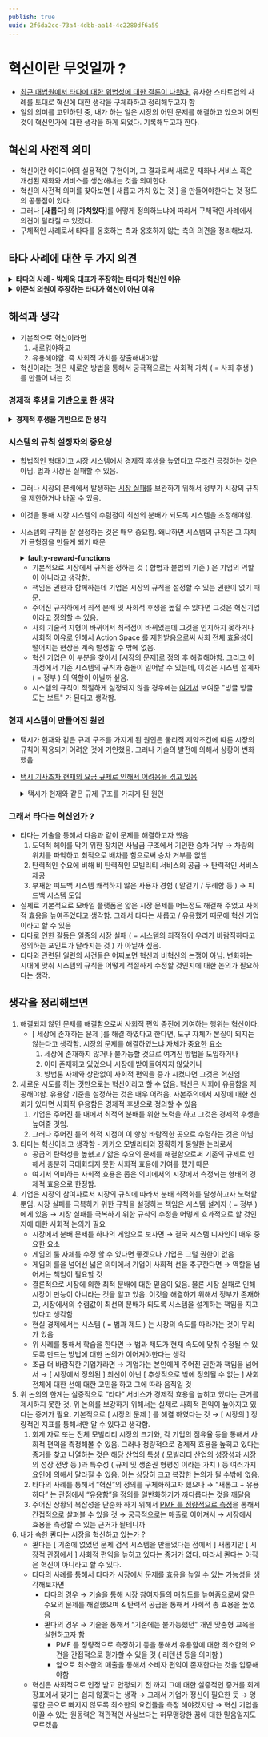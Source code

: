 ```yaml
---
publish: true
uuid: 2f6da2cc-73a4-4dbb-aa14-4c2280df6a59
---
```


# 혁신이란 무엇일까 ?

- [최근 대법원에서 타다에 대한 위법성에 대한 결론이 나왔다.](https://www.lawtimes.co.kr/news/188048) 유사한 스타트업의 사례를 토대로 혁신에 대한 생각을 구체화하고 정리해두고자 함
- 일의 의미를 고민하던 중, 내가 하는 일은 시장의 어떤 문제를 해결하고 있으며 어떤 것이 혁신인가에 대한 생각을 하게 되었다. 기록해두고자 한다.

## 혁신의 사전적 의미

- 혁신이란 아이디어의 실용적인 구현이며, 그 결과로써 새로운 재화나 서비스 혹은 개선된 재화와 서비스를 생산해내는 것을 의미한다.
- 혁신의 사전적 의미를 찾아보면 [ 새롭고 가치 있는 것 ] 을 만들어야한다는 것 정도의 공통점이 있다.
- 그러나 [**새롭다**] 와 [**가치있다**]를 어떻게 정의하느냐에 따라서 구체적인 사례에서 의견이 달라질 수 있겠다.
- 구체적인 사례로서 타다를 옹호하는 측과 옹호하지 않는 측의 의견을 정리해보자.

## 타다 사례에 대한 두 가지 의견

<details class="note" markdown="1">
<summary><b>타다의 사례 - 박재욱 대표가 주장하는 타다가 혁신인 이유</b></summary>

1. 타다는 주차 문제 및 환경문제를 야기하는 차량 문제를 해결한다

- **차량 문제**는 도시에서 **주차 문제 및 환경 문제**를 일으키고 있다.
- [라이드 헤일링](http://wiki.hash.kr/index.php/라이드헤일링) 서비스 [ 타다 서비스 ] 는 [ 차량의 소유 ]를 줄일 수 있는 좋은 방법이다.

    <iframe width="560" height="315" src="https://www.youtube.com/embed/02vlEtV_7W4?si=RfHaFG7WwvfiC3vw" title="YouTube video player" frameborder="0" allow="accelerometer; autoplay; clipboard-write; encrypted-media; gyroscope; picture-in-picture; web-share" allowfullscreen></iframe>

### 2. 타다는 공유 경제의 대표적인 사례이며 일자리를 창출한다

- 이동의 문제가 해결되면 개인 승용차 시장은 줄어들고 **공유 자동차 시장이 커질 것**이다.
- 타다의 장점
    1. 사람들에게 탄력적인 일자리를 제공하고 있다.
    2. 기존 운송 서비스와 다르다
        1. 배차 시스템 → 승차 거부를 불가능하게 만드는 시스템을 만들었다.
        2. 친절하고 / 말을 걸지 않았으면 → 기본적인 가이드라인을 설정 기존보다 편리한 서비스를 제공한다.
    3. 자율 주행 기술을 열 데이터를 가지게 될 것이다.
        1. 데이터를 통해서 수요와 공급을 효과적으로 이어준다.
        2. 자율주행을 위한 데이터가 모일 것 ( 수요 데이터 / 주행 데이터 )
- 혁신적인 서비스란 시장에서 이용자가 판단하는 것이다.

</details>

<details class="note" markdown="1">
<summary><b>이준석 의원이 주장하는 타다가 혁신이 아닌 이유</b></summary>

### 1. 비용구조를 생각해보면 동일한 비교가 아니다

- 비용 구조가 다르다

    <iframe width="560" height="315" src="https://www.youtube.com/embed/a55zX9dQGGo?si=puKGwisGS_Q7pwmX" title="YouTube video player" frameborder="0" allow="accelerometer; autoplay; clipboard-write; encrypted-media; gyroscope; picture-in-picture; web-share" allowfullscreen></iframe>

    - 대형 점보 택시와 거의 동일하다.
    - 택시에 대한 불만으로 택시가 아닌 것은 무조건 좋아보이는 현상이다.
        - 차가 깨끗해서 → 타다는 서비스가 생긴지 얼마 되지 않아서 차가 깨끗하다. → 택시는 5년 쓴다.
        - 서비스가 친절하다 → 타다 기사는 택시기사 출신이다. 사람이 달라지지 않는다. 택시 기사는 23명 ~ 25명 사이의 손님을 받고 타다 기사는 12 ~ 14명 손님을 받는다.
        - 예전 쿠팡맨 → 예전에는 좋았지만 → 업무 과중해지면 → 비슷해질수밖에 → 바뀐다. 타다 기사가 이직을 그렇게 많이 하는데 과연 좋은 것일지 ?
    - 타다는 적자를 내면서 운영하고 있다. 이런 상황에서 과연 공정한 비교가 되겠느냐 ?

### 2. 규제회피로 인한 생산 비용 감소에 따른 결과일 뿐. 지속가능한 사업이 아니다

- 규제 회피로 인한 생산 비용 감소에 따른 결과일 뿐. 지속가능한 사업이 아니다.

    <iframe width="560" height="315" src="https://www.youtube.com/embed/_OQdQSvqe-c?si=n_2vsb8K8T9L656E" title="YouTube video player" frameborder="0" allow="accelerometer; autoplay; clipboard-write; encrypted-media; gyroscope; picture-in-picture; web-share" allowfullscreen></iframe>

- 최저임금도 보장되지않는 고강도 노동 ( 300시간 200만원 정도 ~ 280 만원)
    - 이런 고강도 업무 속에서 서비스 교육으로 개선이 되겠느냐
- 하루 딱 두번 수요 > 공급인 시기 ( 출근 / 퇴근 ) 시간 당 2만원 나머지 평균 5천원 → 이것을 해결하기 위해서 카풀을 도입하면 → 택시비용만 인상 될 뿐이다.
- 타다 및 카카오 카풀 → 기사들이 버티지 못할 것 → 기사들의 노동력을 극한으로 끌어 올림
- 소비자에게 좋고 운전자에게도 좋다 → 그럼 왜 이직률이 그렇게 높겠느냐
- 택시 규제를 피하기 위해서 11인승 차 도입 → 비용 구조가 말이 안된다 → 모든 비용 구조가 택시보다 비싸다 → 그런데 어떻게 가능하냐 ? → 마케팅요소가 강하다 → 쿠팡의 예시를 보아라 → 규제 회피가 들어있는데 결국 이것은 노점상과 임대 상인들의 차이와 다를바 없다. 그 비용이 없으니까 싼 것일 뿐이다.
- 승차 거부는 본질적으로 저임금 구조에 따른 것

</details>

## 해석과 생각

- 기본적으로 혁신이라면
    1. 새로워야하고
    2. 유용해야함. 즉 사회적 가치를 창출해내야함
- 혁신이라는 것은 새로운 방법을 통해서 궁극적으로는 사회적 가치 ( = 사회 후생 ) 를 만들어 내는 것

### 경제적 후생을 기반으로 한 생각

<details class="note" markdown="1">
<summary><b>경제적 후생을 기반으로 한 생각</b></summary>

- 위 두 사람의 주장의 차이는 혁신의 유용성, 즉 사회적 가치에 대한 견해의 차이에서 기인함
    - **[ 생존권 / 공정성 ] VS [ 사회 전체의 효율성 / 소비자의 편익 ]**
- 그렇기 때문에 논의를 이어나가기 위해서는 “사회적 가치 ( = 사회 후생 )” 이라는 개념에 대한 정립이 필요하다는 것을 깨달음
- 기본적으로 자본주의 사회에서 사회적 가치란 [Economic Surplus](https://en.wikipedia.org/wiki/Economic_surplus) ( = 경제적 후생 ) 를 따르는 것. 시장이 옹호될 수 있는 것은 완전 경쟁 시장에서 소비자 편익과 생산자 편익의 합이 최대가 되는 지점으로 시장을 이끌어 나가기 때문
- 주요한 쟁점은 각 사회적 가치 ( = 사회적 편익 ) 을 “재는 ( = measure )” 방법이 다를 수 있다는 점에서 논쟁의 여지가 있을 수밖에 없음. 예를 들어 공정성을 훼손하는 사회적 신뢰자본에 대한 비용은 단순한 수요 공급 모형으로 설명되기 어렵다는 것
- 그러함에도 불구하고 경제적 모델은 사회 현상을 이해하는 데 중요한 멘탈 모델이 될 수 있기 때문에 일부 한계가 있다고 하더라도, 경제적 후생의 차원에서 생각을 이어가고자 한다. 논의를 좁혀서 경제적 후생 측면에서만 고려해서 논의를 전개해보려고 함
- 간단한 형태의 수요 공급 곡선을 통해서 상황을 생각해보면

    - 소비자의 수요 곡선은 D 로 정의된다. S1 은 기존 택시 사업자들의 공급 곡선 ( Supply Curve ) 이다. S2 는 타다로 인해서 추가된 의 공급 곡선이다. 총 공급 곡선 S = S1 + S2 로 정의된다.
    - S2 ( 타다 ) 가 없는 상태에서는 균형 가격하에서, 위 그림과 같이 A 영역을 소비자 잉여, B 영역을 생산자 잉여로한다. 이 때 경제적 후생은 A + B 로 정의된다.

        <div style="text-align: center;">
        <img src="../img/innovation/1.png" alt="drawing" style="width:50%;"/>
        </div>

    - 이제 S2 가 추가된 상황에서 균형 가격은 재조정된다. 그러면 새로운 균형 가격 하에서 경제적 후생은 아래 C + D 영역으로 확대된다. 즉 경제적 후생이 증가한 것이다. 또한 조금 더 탄력적인 S2 가 시장에 유입됨에 따라서 시장의 공급 탄력성이 증가했다.

        <div style="text-align: center;">
        <img src="../img/innovation/2.png" alt="drawing" style="width:50%;"/>
        </div>

    - S2 가 추가된 새로운 균형 가격 하에서 생산자 편익의 분배를 살펴보자. 공급 곡선은 한계 비용 곡선과 동일하다. 따라서 규제에 따른 비용을 내지 않는 타다의 공급 곡선 S2 는 일반 택시의 공급 곡선 S1 보다 기울기가 낮을 수 밖에 없다. ( 동일한 가격에 대해서 더 많은 양을 제공할 수 있다. ) 이에 따라서 S1 ( 기존 사업자 ) 에게는 E 만큼의 생산자 편익이 돌아가지만, S2 ( 타다 ) 에게는 E + F 만큼의 생산자 편익이 돌아가게 된다. 사회적 총 편익은 늘었지만 생산자 편익의 분배에 있어서 차이가 발생했다. 이는 형평성에 맞지 않다. 박재욱 대표가 주장하는 것 처럼 공급의 탄력성이 증가함에 따라 소비자의 편익이 증가했지만, 이준석 의원의 주장대로 규제에 따른 비용구조로 차이에 기인한 분배의 문제 존재한다.

        <div style="text-align: center;">
        <img src="../img/innovation/3.png" alt="drawing" style="width:50%;"/>
        </div>

    - 박재욱 대표는 위 상황에서도 D1 → D2 라는 수요의 증대를 통해서 ( 모빌리티 시장의 개척과 확대 ) 모두가 승리할 수 있다고 이야기한다.

        <div style="text-align: center;">
        <img src="../img/innovation/4.png" alt="drawing" style="width:50%;"/>
        </div>

- 형평성의 문제가 발생한 것은 "규제"로 인한 생산 비용의 차이에서 기인한 것.
- 그러나 그 과정에서 최근 [대법원의 판례](https://www.scourt.go.kr/portal/news/NewsViewAction.work;jsessionid=uXu2JKXM01geX2b2dUo1ELKwnoYKZLaIkuzs6nDkNpnxELt9x56LYrDgGE7t0FCw.BJEUWS04_servlet_SCWWW?pageIndex=1&searchWord=&searchOption=&gubun=6&seqnum=2423)대로 적법한 형태였음.
- 타다는 위법성 여부에 대한 검토에 최선을 다했고, 대법원 판결에 따르면 시장의 규칙을 어긴 것이 아님.
- 그런 상황에서 타다는 적어도 합법적인 형태의 사업을 통해서 경제적 후생 ( = 사회적 후생 ) 을 높였기 때문에 혁신이라고 할 수 있다고 생각.

</details>

### 시스템의 규칙 설정자의 중요성

- 합법적인 형태이고 시장 시스템에서 경제적 후생을 높였다고 무조건 긍정하는 것은 아님. 법과 시장은 실패할 수 있음.
- 그러나 시장의 분배에서 발생하는 [시장 실패](https://en.wikipedia.org/wiki/Market_failure)를 보완하기 위해서 정부가 시장의 규칙을 제한하거나 바꿀 수 있음.
- 이것을 통해 시장 시스템의 수렴점이 최선의 분배가 되도록 시스템을 조정해야함.
- 시스템의 규칙을 잘 설정하는 것은 매우 중요함. 왜냐하면 시스템의 규칙은 그 자체가 균형점을 만들게 되기 때문

    <details class="note" markdown="1">
    <summary><b>faulty-reward-functions</b></summary>
    - <https://openai.com/research/faulty-reward-functions>
        - 위 글은 OpenAI 의 oast Runners 라는 게임을 인공지능에게 학습시킨 fauly-reward-functions 라는 글임
        - 게임의 목적은 트랙을 다른 경쟁자보다 빠르게 달리는 것이 승리하는 것임. 그러나 게임의 목적함수 ( = 점수 ) 는 경쟁자와의 우위를 통해서 결정되는 것이 아니라, 트랙 내부의 아이템을 더 많이 획득하여 점수를 높힘으로써 결정됨
        - 그 결과 인공지능은 트랙 외부에서 벽에 부딪치며 가장 높은 점수를 획득하기 시작했고, 심지어는 트랙을 달리는 것이 아니라 특정 위치에서 “빙글 빙글 돌면서 점수를 획득하기 시작” 했음
        - 이러한 종류의 의도와 다르게 동작하는 것을 **[Misaligned goals in artificial intelligence](https://en.wikipedia.org/wiki/Misaligned_goals_in_artificial_intelligence)** 라고 하는데, 즉 어떠한 목적함수를 설정 하느냐에 따라 수렴하는 곳이 의도한 것과 달라질 수 있음을 보여줌
        - 즉 시스템의 수렴점은 바람직한 결과를 잘 반영하는 규칙에 의해서 결정된다고 할 수 있음. 따라서 시스템의 수렴을 바람직하게 만들기 위해서는 정교하게 설계된 시스템 ( = 규칙들 ) 이 필요

    </details>

    - 기본적으로 시장에서 규칙을 정하는 것 ( 합법과 불법의 기준 ) 은 기업의 역할이 아니라고 생각함.
    - 책임은 권한과 함께하는데 기업은 시장의 규칙을 설정할 수 있는 권한이 없기 때문.
    - 주어진 규칙하에서 최적 분배 및 사회적 후생을 높힐 수 있다면 그것은 혁신기업이라고 정의할 수 있음.
    - 사회 기술적 지형이 바뀌어서 최적점이 바뀌었는데 그것을 인지하지 못하거나 사회적 이유로 인해서 Action Space 를 제한받음으로써 사회 전체 효율성이 떨어지는 현상은 계속 발생할 수 밖에 없음.
    - 혁신 기업은 이 부분을 찾아서 [시장의 문제]로 정의 후 해결해야함. 그리고 이 과정에서 기존 시스템의 규칙과 충돌이 일어날 수 있는데, 이것은 시스템 설계자 ( = 정부 ) 의 역할이 아닐까 싶음.
    - 시스템의 규칙이 적절하게 설정되지 않을 경우에는 [여기서](https://openai.com/research/faulty-reward-functions) 보여준 "빙글 빙글 도는 보트" 가 된다고 생각함.

### 현재 시스템이 만들어진 원인

- 택시가 현재와 같은 규제 구조를 가지게 된 원인은 물리적 제약조건에 따른 시장의 규칙이 적용되기 어려운 것에 기인했음. 그러나 기술의 발전에 의해서 상황이 변화했음
- [택시 기사조차 현재의 요금 규제로 인해서 어려움을 겪고 있음](https://www.youtube.com/watch?v=YiQvKeNvGXM)

    <details class="note" markdown="1">
    <summary>택시가 현재와 같은 규제 구조를 가지게 된 원인</summary>
    - [택시가 현재와 같은 규제 구조를 가지게 된 원인](https://report.kakaomobility.com/post-corona-mobility-platform-and-taxi-market)은 얇은 시장의 문제를 가지고 있었기 때문. 얇은 시장은 공급자와 수요자가 소수만 있는 시장을 말하는데, 과거 배회영업이 주로 이루어지던 택시 시장이 대표적 사례
        - 물리적인 제약으로 공급자와 수요자가 효과적으로 거래 ( = 택시 승차 서비스 제공 ) 할 수단이 없었기 때문에 시장의 균형 가격으로 수렴하기 어려운 문제가 있었음. 이에 따라서 택시에 대해서는 요금 규제를 시행하고 공급량을 제한하는 규제를 펼침

    | 규제 종류 | 세부 규제  | 규제 근거 |
    | --- | --- | --- |
    | 양적 규제 ( 진입 규제 ) | 택시 면허 발급 제한| |
    | 사업 구역 제한 | 택시에 대한 수요가 일정치 않고 순환적인 반면, 택시 운전에는 특별한 기술을 요하지 않으므로 과다한 공급이 이뤄질 가능성이 높음 | |
    | 질적 규제 | 차량 규제 / 운전자 규제 / 서비스 규제 ( 승차거부 제한 등 ) | 교통안전, 차량 사고 등을 예방하기 위한 최소한의 서비스 질을 확보하기 위한 차원에서 필요 |
    | 요금 규제 | 운임 규제 / 부가서비스 요금 규제 | 소비자가 택시 서비스 및 가격을 비교하여 선택할 수 있는 여지가 거의 없고, 법적 제도적 장치 또는 우연적 요소 등에 의해 택시 서비스가 이용되는 불완전함 존재 |

    출처 : <https://report.kakaomobility.com/post-corona-mobility-platform-and-taxi-market>

    </details>

### 그래서 타다는 혁신인가 ?

- 타다는 기술을 통해서 다음과 같이 문제를 해결하고자 했음
    1. 도덕적 헤이를 막기 위한 장치인 사납금 구조에서 기인한 승차 거부 → 차량의 위치를 파악하고 최적으로 배차를 함으로써 승차 거부를 없앰
    2. 탄력적인 수요에 비해 비 탄력적인 모빌리티 서비스의 공급 → 탄력적인 서비스 제공
    3. 부재한 피드백 시스템 쾌적하지 않은 사용자 경험 ( 말걸기 / 무례함 등 ) → 피드백 시스템 도입
- 실제로 기본적으로 모바일 플랫폼은 얇은 시장 문제를 어느정도 해결해 주었고 사회적 효용을 높여주었다고 생각함. 그래서 타다는 새롭고 / 유용했기 때문에 혁신 기업이라고 할 수 있음
- 타다로 인한 갈등은 일종의 시장 실패 ( = 시스템의 최적점이 우리가 바람직하다고 정의하는 포인트가 달라지는 것 ) 가 아닐까 싶음.
- 타다와 관련된 일련의 사건들은 어찌보면 혁신과 비혁신의 논쟁이 아님. 변화하는 시대에 맞춰 시스템의 규칙을 어떻게 적절하게 수정할 것인지에 대한 논의가 필요하다는 생각.

## 생각을 정리해보면

1. 해결되지 않던 문제를 해결함으로써 사회적 편익 증진에 기여하는 행위는 혁신이다.
    - [ 세상에 존재하는 문제 ]를 해결 하였다고 한다면, 도구 자체가 본질이 되지는 않는다고 생각함. 시장의 문제를 해결하였느냐 자체가 중요한 요소
        1. 세상에 존재하지 않거나 불가능할 것으로 여겨진 방법을 도입하거나
        2. 이미 존재하고 있었으나 시장에 받아들여지지 않았거나
        3. 방법론 자체와 상관없이 사회적 편익을 증가 시켰다면 그것은 혁신임
2. 새로운 시도를 하는 것만으로는 혁신이라고 할 수 없음. 혁신은 사회에 유용함을 제공해야함. 유용함 기준을 설정하는 것은 매우 어려움. 자본주의에서 시장에 대한 신뢰가 있다면 사회적 유용함은 경제적 후생으로 정의할 수 있음
    1. 기업은 주어진 룰 내에서 최적의 분배를 위한 노력을 하고 그것은 경제적 후생을 높여줄 것임.
    2. 그러나 주어진 룰의 최적 지점이 이 항상 바람직한 곳으로 수렴하는 것은 아님
3. 타다는 혁신이라고 생각함 - 카카오 모빌리티와 정확하게 동일한 논리로서
    - 공급의 탄력성을 높혔고 / 얇은 수요의 문제를 해결함으로써 기존의 규제로 인해서 충분히 극대화되지 못한 사회적 효용에 기여를 했기 때문
    - 여기서 의미하는 사회적 효용은 좁은 의미에서의 시장에서 측정되는 형태의 경제적 효용으로 한정함.
4. 기업은 시장의 참여자로서 시장의 규칙에 따라서 분배 최적화를 달성하고자 노력할 뿐임. 시장 실패를 극복하기 위한 규칙을 설정하는 책임은 시스템 설계자 ( = 정부 ) 에게 있음 → 시장 실패를 극복하기 위한 규칙의 수정을 어떻게 효과적으로 할 것인지에 대한 사회적 논의가 필요
    - 시장에서 분배 문제를 하나의 게임으로 보자면 → 결국 시스템 디자인이 매우 중요한 요소
    - 게임의 룰 자체를 수정 할 수 있다면 좋겠으나 기업은 그럴 권한이 없음
    - 게임의 룰을 넘어선 넓은 의미에서 기업이 사회적 선을 추구한다면 → 역할을 넘어서는 책임이 필요할 것
    - 결론적으로 시장에 의한 최적 분배에 대한 믿음이 있음. 물론 시장 실패로 인해 시장이 만능이 아니라는 것을 알고 있음. 이것을 해결하기 위해서 정부가 존재하고, 시장에서의 수렴값이 최선의 분배가 되도록 시스템을 설계하는 책임을 지고 있다고 생각함
    - 현실 경제에서는 시스템 ( = 법과 제도 ) 는 시장의 속도를 따라가는 것이 무리가 있음
    - 위 사례를 통해서 학습을 한다면 → 법과 제도가 현재 속도에 맞춰 수정될 수 있도록 만드는 방법에 대한 논의가 이어져야한다는 생각
    - 조금 더 바람직한 기업가라면 → 기업가는 본인에게 주어진 권한과 책임을 넘어서 → [ 시장에서 정의된 ] 최선이 아닌 [ 추상적으로 밖에 정의될 수 없는 ] 사회 전체에 대한 선에 대한 고민을 하고 그에 따라 움직일 것
5. 위 논의의 한계는 실증적으로 “타다” 서비스가 경제적 효용을 높히고 있다는 근거를 제시하지 못한 것. 위 논의를 보강하기 위해서는 실제로 사회적 편익이 높아지고 있다는 증거가 필요. 기본적으로 [ 시장의 문제 ] 를 해결 하였다는 것 → [ 시장의 ] 정량적인 지표를 통해서만 알 수 있다고 생각함.
    1. 회계 자료 또는 전체 모빌리티 시장의 크기와, 각 기업의 점유율 등을 통해서 사회적 편익을 측정해볼 수 있음. 그러나 정량적으로 경제적 효용을 높히고 있다는 증거를 찾고 나열하는 것은 해당 산업의 특성 ( 모빌리티 산업의 성장성과 시장의 성장 전망 등 )과 특수성 ( 규제 및 생존권 형평성 이라는 가치 ) 등 여러가지 요인에 의해서 달라질 수 있음. 이는 상당히 크고 복잡한 논의가 될 수밖에 없음.
    2. 타다의 사례를 통해서 “혁신”의 정의를 구체화하고자 했으나 → “새롭고 + 유용하다” 는 관점에서 “유용함”을 정의를 일반화하기가 까다롭다는 것을 깨달음
    3. 주어진 상황의 복잡성을 단순화 하기 위해서 [PMF 를 정량적으로 측정](https://www.notion.so/b3da29adc4d34406982c669bd9d70c3b?pvs=21)을 통해서 간접적으로 살펴볼 수 있을 것 → 궁극적으로는 매출로 이어져서 → 시장에서 효용을 측정할 수 있는 근거가 될테니까
6. 내가 속한 콴다는 시장을 혁신하고 있는가 ?
    - 콴다는 [ 기존에 없었던 문제 검색 시스템을 만들었다는 점에서 ] 새롭지만 [ 시장적 관점에서 ] 사회적 편익을 높히고 있다는 증거가 없다. 따라서 콴다는 아직은 혁신이 아니라고 할 수 있다.
    - 타다의 사례를 통해서 타다가 시장에서 문제를 효용을 높일 수 있는 가능성을 생각해보자면
        - 타다의 경우 → 기술을 통해 시장 참여자들의 매칭도를 높여줌으로써 얇은 수요의 문제를 해결했으며 & 탄력적 공급을 통해서 사회적 총 효용을 높였음
        - 콴다의 경우 → 기술을 통해서 “기존에는 불가능했던” 개인 맞춤형 교육을 실현하고자 함
            - PMF 를 정량적으로 측정하기 등을 통해서 유용함에 대한 최소한의 요건을 간접적으로 평가할 수 있을 것 ( 리텐션 등을 의미함 )
            - 앞으로 최소한의 매출을 통해서 소비자 편익이 존재한다는 것을 입증해야함
    - 혁신은 사회적으로 인정 받고 안정되기 전 까지 그에 대한 실증적인 증거를 회계 장표에서 찾기는 쉽지 않겠다는 생각 → 그래서 기업가 정신이 필요한 듯 → 엉뚱한 곳으로 빠지지 않도록 최소한의 요건들을 측정 해야겠지만 → 혁신 기업을 이끌 수 있는 원동력은 객관적인 사실보다는 허무맹랑한 꿈에 대한 믿음일지도 모르겠음
